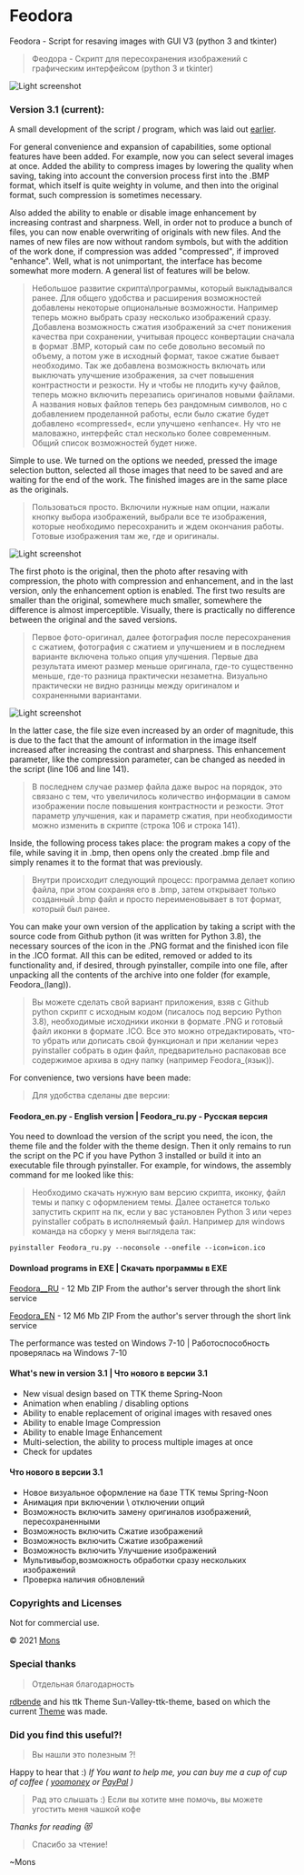 # Feodora


Feodora - Script for resaving images with GUI  V3 (python 3 and tkinter)
> Феодора - Скрипт для пересохранения изображений с графическим интерфейсом (python 3 и tkinter)

![Light screenshot](https://github.com/blyamur/Feodora/blob/main/ezgif-2-0b191cd9961c.png)

### Version 3.1 (current):

A small development of the script / program, which was laid out [earlier](https://github.com/blyamur/Python-Resaving-Image-with-GUI).

For general convenience and expansion of capabilities, some optional features have been added. For example, now you can select several images at once. Added the ability to compress images by lowering the quality when saving, taking into account the conversion process first into the .BMP format, which itself is quite weighty in volume, and then into the original format, such compression is sometimes necessary.

Also added the ability to enable or disable image enhancement by increasing contrast and sharpness. Well, in order not to produce a bunch of files, you can now enable overwriting of originals with new files. And the names of new files are now without random symbols, but with the addition of the work done, if compression was added "compressed", if improved "enhance". Well, what is not unimportant, the interface has become somewhat more modern. A general list of features will be below.


> Небольшое развитие скрипта\программы, который выкладывался ранее.
> Для общего удобства и расширения возможностей добавлены некоторые опциональные возможности. Например теперь можно выбрать сразу несколько изображений сразу. Добавлена возможность сжатия изображений за счет понижения качества при сохранении, учитывая процесс конвертации сначала в формат .BMP, который сам по себе довольно весомый по объему, а потом уже в исходный формат, такое сжатие бывает необходимо.
> Так же добавлена возможность включать или выключать улучшение изображения, за счет повышения контрастности и резкости. Ну и чтобы не плодить кучу файлов, теперь можно включить перезапись оригиналов новыми файлами. А названия новых файлов теперь без рандомным символов, но с добавлением проделанной работы, если было сжатие будет добавлено «compressed«, если улучшено «enhance«. Ну что не маловажно, интерфейс стал несколько более современным. Общий список возможностей будет ниже.


Simple to use. We turned on the options we needed, pressed the image selection button, selected all those images that need to be saved and are waiting for the end of the work. The finished images are in the same place as the originals.
> Пользоваться просто. Включили нужные нам опции, нажали кнопку выбора изображений, выбрали все те изображения, которые необходимо пересохранить и ждем окончания работы. Готовые изображения там же, где и оригиналы. 
> 
![Light screenshot](https://github.com/blyamur/Feodora/blob/main/ezgif-2-0b191cd9961c.gif)

The first photo is the original, then the photo after resaving with compression, the photo with compression and enhancement, and in the last version, only the enhancement option is enabled. The first two results are smaller than the original, somewhere much smaller, somewhere the difference is almost imperceptible. Visually, there is practically no difference between the original and the saved versions.
> Первое фото-оригинал, далее фотография после пересохранения с сжатием, фотография с сжатием и улучшением и в последнем варианте включена только опция улучшения. Первые два результата имеют размер меньше оригинала, где-то существенно меньше, где-то разница практически незаметна. Визуально практически не видно разницы между оригиналом и сохраненными вариантами.

![Light screenshot](https://github.com/blyamur/Feodora/blob/main/process_il_cat-1280x599.jpg)

In the latter case, the file size even increased by an order of magnitude, this is due to the fact that the amount of information in the image itself increased after increasing the contrast and sharpness. This enhancement parameter, like the compression parameter, can be changed as needed in the script (line 106 and line 141).
> В последнем случае размер файла даже вырос на порядок, это связано с тем, что увеличилось количество информации в самом изображении после повышения контрастности и резкости. Этот параметр улучшения, как и параметр сжатия, при необходимости можно изменить в скрипте (строка 106 и строка 141).

Inside, the following process takes place: the program makes a copy of the file, while saving it in .bmp, then opens only the created .bmp file and simply renames it to the format that was previously.
> Внутри происходит следующий процесс: программа делает копию файла, при этом сохраняя его в .bmp, затем открывает только созданный .bmp файл и просто переименовывает в тот формат, который был ранее. 


You can make your own version of the application by taking a script with the source code from Github python (it was written for Python 3.8), the necessary sources of the icon in the .PNG format and the finished icon file in the .ICO format. All this can be edited, removed or added to its functionality and, if desired, through pyinstaller, compile into one file, after unpacking all the contents of the archive into one folder (for example, Feodora_(lang)).
> Вы можете сделать свой вариант приложения, взяв с Github python скрипт с исходным кодом (писалось под версию Python 3.8), необходимые исходники иконки в формате .PNG и готовый файл иконки в формате .ICO. Все это можно отредактировать, что-то убрать или дописать свой функционал и при желании через pyinstaller собрать в один файл, предварительно распаковав все содержимое архива в одну папку (например Feodora_(язык)).


For convenience, two versions have been made:
> Для удобства сделаны две версии: 

#### Feodora_en.py - English version |  Feodora_ru.py  - Русская версия

You need to download the version of the script you need, the icon, the theme file and the folder with the theme design. Then it only remains to run the script on the PC if you have Python 3 installed or build it into an executable file through pyinstaller. For example, for windows, the assembly command for me looked like this:
> Необходимо скачать нужную вам версию скрипта, иконку, файл темы и папку с оформлением темы. Далее останется только запустить скрипт на пк, если у вас установлен Python 3 или через pyinstaller собрать в исполняемый файл. Например для windows команда на сборку у меня выглядела так:

``` 
pyinstaller Feodora_ru.py --noconsole --onefile --icon=icon.ico
```

#### Download programs in EXE | Скачать программы в EXE 

[Feodora__RU](https://3le.ru/aNQkwO)  - 12 Mb ZIP  From the author's server through the short link service

[Feodora_EN](https://3le.ru/RREe)  - 12 Мб Mb ZIP  From the author's server through the short link service

The performance was tested on Windows 7-10 | Работоспособность проверялась на Windows 7-10


#### What's new in version 3.1  | Что нового в версии 3.1

- New visual design based on TTK theme Spring-Noon
- Animation when enabling / disabling options
- Ability to enable replacement of original images with resaved ones
- Ability to enable Image Compression
- Ability to enable Image Enhancement
- Multi-selection, the ability to process multiple images at once
- Check for updates

#### Что нового в версии 3.1

- Новое визуальное оформление на базе TTK темы Spring-Noon
- Анимация при включении \ отключении опций
- Возможность включить замену оригиналов изображений, пересохраненными
- Возможность включить Сжатие изображений
- Возможность включить Сжатие изображений
- Возможность включить Улучшение изображений
- Мультивыбор,возможность обработки сразу нескольких изображений
- Проверка наличия обновлений



### Copyrights and Licenses
Not for commercial use.

© 2021  [Mons](https://blog.mons.ws)

### Special thanks
> Отдельная благодарность  

[rdbende](https://github.com/rdbende/Sun-Valley-ttk-theme) and his ttk Theme Sun-Valley-ttk-theme, based on which the current [Theme](https://github.com/blyamur/Spring-Noon-ttk-theme) was made.

### Did you find this useful?!
> Вы нашли это  полезным ?!

Happy to hear that :) *If You want to help me, you can buy me a cup of cup of coffee ( [yoomoney](https://yoomoney.ru/to/41001158104834) or [PayPal](https://paypal.me/enkonu) )*

> Рад это слышать :) Если вы хотите мне помочь, вы можете угостить меня чашкой кофе


*Thanks for reading :heart_eyes_cat:*
> Спасибо за чтение!

~Mons

